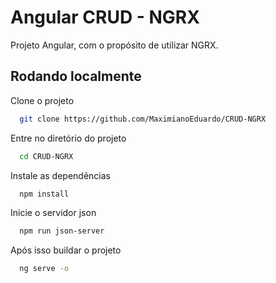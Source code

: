 
# Angular CRUD - NGRX

Projeto Angular, com o propósito de utilizar NGRX.

## Rodando localmente

Clone o projeto

```bash
  git clone https://github.com/MaximianoEduardo/CRUD-NGRX
```

Entre no diretório do projeto

```bash
  cd CRUD-NGRX
```

Instale as dependências

```bash
  npm install
```

Inicie o servidor json

```bash
  npm run json-server
```

Após isso buildar o projeto
```bash
  ng serve -o 

```